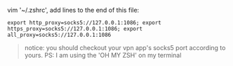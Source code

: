 vim '~/.zshrc', add lines to the end of this file:
```shell script
export http_proxy=socks5://127.0.0.1:1086; export https_proxy=socks5://127.0.0.1:1086; export all_proxy=socks5://127.0.0.1:1086
```
> notice: you should checkout your vpn app's socks5 port according to yours.
>PS: I am using the 'OH MY ZSH' on my terminal 